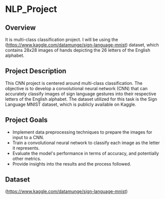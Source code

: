 # NLP_Project

## Overview
It is multi-class classification project. I will be using the (https://www.kaggle.com/datamunge/sign-language-mnist) dataset, which contains 28x28 images of hands depicting the 26 letters of the English alphabet.

## Project Description
This CNN project is centered around multi-class classification. The objective is to develop a convolutional neural network (CNN) that can accurately classify images of sign language gestures into their respective letters of the English alphabet. The dataset utilized for this task is the Sign Language MNIST dataset, which is publicly available on Kaggle.

## Project Goals
- Implement data preprocessing techniques to prepare the images for input to a CNN.
- Train a convolutional neural network to classify each image as the letter it represents.
- Evaluate the model's performance in terms of accuracy, and potentially other metrics.
- Provide insights into the results and the process followed.

## Dataset
(https://www.kaggle.com/datamunge/sign-language-mnist)


